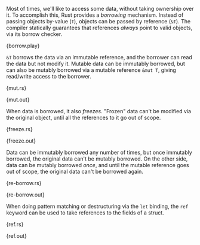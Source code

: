 Most of times, we'll like to access some data, without taking ownership over
it. To accomplish this, Rust provides a *borrowing* mechanism. Instead of
passing objects by-value (`T`), objects can be passed by reference (`&T`). The
compiler statically guarantees that references *always* point to valid objects,
via its borrow checker.

{borrow.play}

`&T` borrows the data via an immutable reference, and the borrower can read the
data but not modify it. Mutable data can be immutably borrowed, but can also be
mutably borrowed via a mutable reference `&mut T`, giving read/write access to
the borrower.

{mut.rs}

{mut.out}

When data is borrowed, it also *freezes*. "Frozen" data can't be modified via
the original object, until all the references to it go out of scope.

{freeze.rs}

{freeze.out}

Data can be immutably borrowed any number of times, but once immutably
borrowed, the original data can't be mutably borrowed. On the other side, data
can be mutably borrowed *once*, and until the mutable reference goes out of
scope, the original data can't be borrowed again.

{re-borrow.rs}

{re-borrow.out}

When doing pattern matching or destructuring via the `let` binding, the `ref`
keyword can be used to take references to the fields of a struct.

{ref.rs}

{ref.out}
